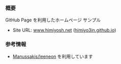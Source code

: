 ### 概要
GitHub Page を利用したホームページ サンプル
- Site URL: www.himiyosh.net ([himiyo3in.github.io](https://himiyo3in.github.io/About))

### 参考情報
- [Manussakis/leeneon](https://github.com/Manussakis/leeneon) を利用しています
